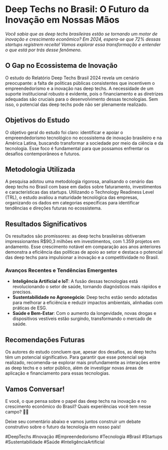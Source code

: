 # Deep Techs no Brasil: O Futuro da Inovação em Nossas Mãos

*Você sabia que as deep techs brasileiras estão se tornando um motor de inovação e crescimento econômico? Em 2024, espera-se que 72% dessas startups registrem receita! Vamos explorar essa transformação e entender o que está por trás desse fenômeno.*

## O Gap no Ecossistema de Inovação

O estudo do Relatório Deep Techs Brasil 2024 revela um cenário preocupante: a falta de políticas públicas consistentes que incentivem o empreendedorismo e a inovação nas deep techs. A necessidade de um suporte institucional robusto é evidente, pois o financiamento e as diretrizes adequadas são cruciais para o desenvolvimento dessas tecnologias. Sem isso, o potencial das deep techs pode não ser plenamente realizado.

## Objetivos do Estudo

O objetivo geral do estudo foi claro: identificar e apoiar o empreendedorismo tecnológico no ecossistema de inovação brasileiro e na América Latina, buscando transformar a sociedade por meio da ciência e da tecnologia. Esse foco é fundamental para que possamos enfrentar os desafios contemporâneos e futuros.

## Metodologia Utilizada

A pesquisa adotou uma metodologia rigorosa, analisando o cenário das deep techs no Brasil com base em dados sobre faturamento, investimentos e características das startups. Utilizando o Technology Readiness Level (TRL), o estudo avaliou a maturidade tecnológica das empresas, organizando os dados em categorias específicas para identificar tendências e direções futuras no ecossistema.

## Resultados Significativos

Os resultados são promissores: as deep techs brasileiras obtiveram impressionantes R$90,3 milhões em investimentos, com 1.359 projetos em andamento. Esse crescimento notável em comparação aos anos anteriores demonstra a eficiência das políticas de apoio ao setor e destaca o potencial das deep techs para impulsionar a inovação e a competitividade no Brasil.

### Avanços Recentes e Tendências Emergentes

- **Inteligência Artificial e IoT**: A fusão dessas tecnologias está revolucionando o setor de saúde, tornando diagnósticos mais rápidos e precisos.
- **Sustentabilidade no Agronegócio**: Deep techs estão sendo adotadas para melhorar a eficiência e reduzir impactos ambientais, alinhadas com práticas de ESG.
- **Saúde e Bem-Estar**: Com o aumento da longevidade, novas drogas e dispositivos vestíveis estão surgindo, transformando o mercado de saúde.

## Recomendações Futuras

Os autores do estudo concluem que, apesar dos desafios, as deep techs têm um potencial significativo. Para garantir que esse potencial seja realizado, recomenda-se explorar mais profundamente as interações entre as deep techs e o setor público, além de investigar novas áreas de aplicação e financiamento para essas tecnologias.

## Vamos Conversar!

E você, o que pensa sobre o papel das deep techs na inovação e no crescimento econômico do Brasil? Quais experiências você tem nesse campo? 🤔💡

Deixe seu comentário abaixo e vamos juntos construir um debate construtivo sobre o futuro da tecnologia em nosso país!

#DeepTechs #Inovação #Empreendedorismo #Tecnologia #Brasil #Startups #Sustentabilidade #Saúde #InteligênciaArtificial
